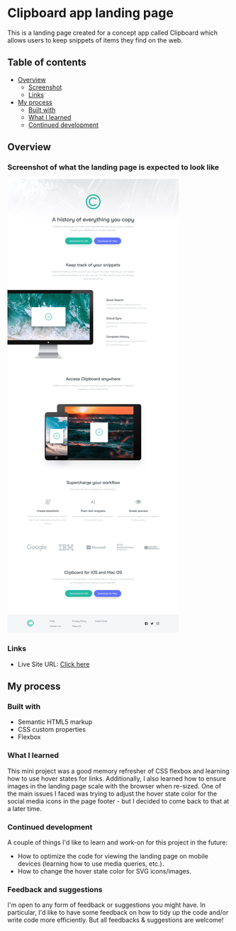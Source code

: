 # Clipboard app landing page 

This is a landing page created for a concept app called Clipboard which allows users to keep snippets of items they find on the web. 

## Table of contents

- [Overview](#overview)
  - [Screenshot](#screenshot)
  - [Links](#links)
- [My process](#my-process)
  - [Built with](#built-with)
  - [What I learned](#what-i-learned)
  - [Continued development](#continued-development)

## Overview


### Screenshot of what the landing page is expected to look like

![](./design/desktop-design.jpg)

### Links

- Live Site URL: [Click here](https://your-live-site-url.com)

## My process

### Built with

- Semantic HTML5 markup
- CSS custom properties
- Flexbox

### What I learned

This mini project was a good memory refresher of CSS flexbox and learning how to use hover states for links. Additionally, I also learned how to ensure images in the landing page scale with the browser when re-sized. One of the main issues I faced was trying to adjust the hover state color for the social media icons in the page footer - but I decided to come back to that at a later time. 


### Continued development

A couple of things I'd like to learn and work-on for this project in the future:
- How to optimize the code for viewing the landing page on mobile devices (learning how to use media queries, etc.).
- How to change the hover state color for SVG icons/images.

### Feedback and suggestions
I'm open to any form of feedback or suggestions you might have. In particular, I'd like to have some feedback on how to tidy up the code and/or write code more efficiently. But all feedbacks & suggestions are welcome!

